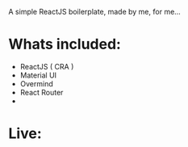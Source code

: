 
A simple ReactJS boilerplate, made by me, for me...

# Whats included:
* ReactJS ( CRA )
* Material UI
* Overmind
* React Router
* 

# Live:

